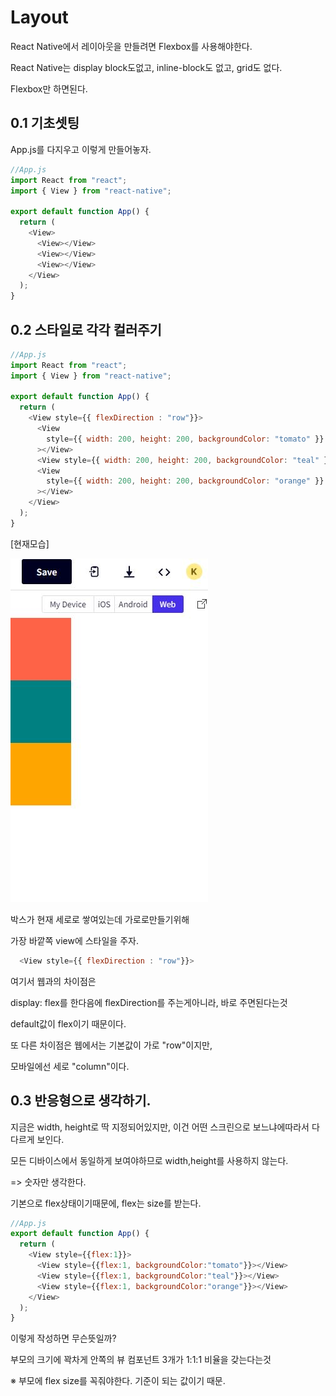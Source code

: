 # Layout

React Native에서 레이아웃을 만들려면 Flexbox를 사용해야한다.

React Native는 display block도없고,
inline-block도 없고, grid도 없다.

Flexbox만 하면된다.

## 0.1 기초셋팅

App.js를 다지우고 이렇게 만들어놓자.

```js
//App.js
import React from "react";
import { View } from "react-native";

export default function App() {
  return (
    <View>
      <View></View>
      <View></View>
      <View></View>
    </View>
  );
}
```

## 0.2 스타일로 각각 컬러주기

```js
//App.js
import React from "react";
import { View } from "react-native";

export default function App() {
  return (
    <View style={{ flexDirection : "row"}}>
      <View
        style={{ width: 200, height: 200, backgroundColor: "tomato" }}
      ></View>
      <View style={{ width: 200, height: 200, backgroundColor: "teal" }}></View>
      <View
        style={{ width: 200, height: 200, backgroundColor: "orange" }}
      ></View>
    </View>
  );
}
```

[현재모습]

![Alt text](../IMG/native3.JPG)

박스가 현재 세로로 쌓여있는데 가로로만들기위해

가장 바깥쪽 view에 스타일을 주자.
```js
  <View style={{ flexDirection : "row"}}>
```

여기서 웹과의 차이점은

display: flex를 한다음에 flexDirection를 주는게아니라, 바로 주면된다는것

default값이 flex이기 때문이다.

또 다른 차이점은 웹에서는 기본값이 가로 "row"이지만,

모바일에선 세로 "column"이다.

## 0.3 반응형으로 생각하기.

지금은 width, height로 딱 지정되어있지만,
이건 어떤 스크린으로 보느냐에따라서 다 다르게 보인다.

모든 디바이스에서 동일하게 보여야하므로 width,height를 사용하지 않는다.

=> 숫자만 생각한다.

기본으로 flex상태이기때문에, flex는 size를 받는다.

```js
//App.js
export default function App() {
  return (
    <View style={{flex:1}}>
      <View style={{flex:1, backgroundColor:"tomato"}}></View>
      <View style={{flex:1, backgroundColor:"teal"}}></View>
      <View style={{flex:1, backgroundColor:"orange"}}></View>
    </View>
  );
}
```
이렇게 작성하면 무슨뜻일까?

부모의 크기에 꽉차게 안쪽의 뷰 컴포넌트 3개가 1:1:1 비율을 갖는다는것

※ 부모에 flex size를 꼭줘야한다. 기준이 되는 값이기 때문.